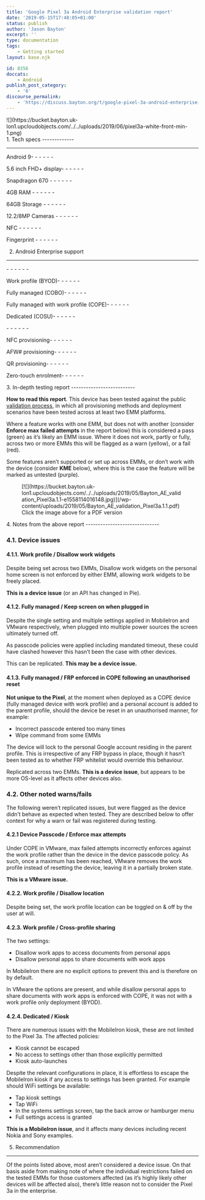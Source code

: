 ```yaml
---
title: 'Google Pixel 3a Android Enterprise validation report'
date: '2019-05-15T17:48:05+01:00'
status: publish
author: 'Jason Bayton'
excerpt: ''
type: documentation
tags: 
    - Getting started
layout: base.njk

id: 8356
doccats:
    - Android
publish_post_category:
    - '6'
discourse_permalink:
    - 'https://discuss.bayton.org/t/google-pixel-3a-android-enterprise-validation-report/296'
---
```

<div class="wp-block-image">![](https://bucket.bayton.uk-lon1.upcloudobjects.com/../../uploads/2019/06/pixel3a-white-front-min-1.png)</div>1. Tech specs
-------------

- - - - - -

Android 9- - - - - -

5.6 inch FHD+ display- - - - - -

Snapdragon 670 - - - - - -

4GB RAM - - - - - -

64GB Storage - - - - - -

12.2/8MP Cameras - - - - - -

 NFC - - - - - -

 Fingerprint - - - - - -

2. Android Enterprise support
-----------------------------

<div class="wp-block-columns has-2-columns"><div class="wp-block-column">- - - - - -

 Work profile (BYOD)- - - - - -

 Fully managed (COBO)- - - - - -

 Fully managed with work profile (COPE)- - - - - -

 Dedicated (COSU)- - - - - -

</div><div class="wp-block-column">- - - - - -

 NFC provisioning- - - - - -

 AFW# provisioning- - - - - -

 QR provisioning- - - - - -

 Zero-touch enrolment- - - - - -

</div></div>3. In-depth testing report
--------------------------

**How to read this report**. This device has been tested against the public [validation process](https://bayton.org/docs/enterprise-mobility/android/android-enterprise-device-support/validation-process-and-information/), in which all provisioning methods and deployment scenarios have been tested across at least two EMM platforms.

Where a feature works with one EMM, but does not with another (consider **Enforce max failed attempts** in the report below) this is considered a pass (green) as it’s likely an EMM issue. Where it does not work, partly or fully, across two or more EMMs this will be flagged as a warn (yellow), or a fail (red).

Some features aren’t supported or set up across EMMs, or don’t work with the device (consider **KME** below), where this is the case the feature will be marked as untested (purple).

<figure class="wp-block-image">[![](https://bucket.bayton.uk-lon1.upcloudobjects.com/../../uploads/2019/05/Bayton_AE_validation_Pixel3a.1.1-e1558114016148.jpg)](/wp-content/uploads/2019/05/Bayton_AE_validation_Pixel3a.1.1.pdf)<figcaption>Click the image above for a PDF version</figcaption></figure>4. Notes from the above report
------------------------------

### 4.1. Device issues

#### 4.1.1. Work profile / Disallow work widgets

Despite being set across two EMMs, Disallow work widgets on the personal home screen is not enforced by either EMM, allowing work widgets to be freely placed.

**This is a device issue** (or an API has changed in Pie).

#### 4.1.2. Fully managed / Keep screen on when plugged in

Despite the single setting and multiple settings applied in MobileIron and VMware respectively, when plugged into multiple power sources the screen ultimately turned off.

As passcode policies were applied including mandated timeout, these could have clashed however this hasn’t been the case with other devices.

This can be replicated. **This may be a device issue.**

#### 4.1.3. Fully managed / FRP enforced in COPE following an unauthorised reset

**Not unique to the Pixel**, at the moment when deployed as a COPE device (fully managed device with work profile) and a personal account is added to the parent profile, should the device be reset in an unauthorised manner, for example:

- Incorrect passcode entered too many times
- Wipe command from some EMMs

The device will lock to the personal Google account residing in the parent profile. This is irrespective of any FRP bypass in place, though it hasn’t been tested as to whether FRP whitelist would override this behaviour.

Replicated across two EMMs. **This is a device issue**, but appears to be more OS-level as it affects other devices also.

### 4.2. Other noted warns/fails

The following weren’t replicated issues, but were flagged as the device didn’t behave as expected when tested. They are described below to offer context for why a warn or fail was registered during testing.

#### 4.2.1 Device Passcode / Enforce max attempts

Under COPE in VMware, max failed attempts incorrectly enforces against the work profile rather than the device in the device passcode policy. As such, once a maximum has been reached, VMware removes the work profile instead of resetting the device, leaving it in a partially broken state.

**This is a VMware issue.**

#### 4.2.2. Work profile / Disallow location

Despite being set, the work profile location can be toggled on &amp; off by the user at will.

#### 4.2.3. Work profile / Cross-profile sharing

The two settings:

- Disallow work apps to access documents from personal apps
- Disallow personal apps to share documents with work apps

In MobileIron there are no explicit options to prevent this and is therefore on by default.

In VMware the options are present, and while disallow personal apps to share documents with work apps is enforced with COPE, it was not with a work profile only deployment (BYOD).

#### 4.2.4. Dedicated / Kiosk

There are numerous issues with the MobileIron kiosk, these are not limited to the Pixel 3a. The affected policies:

- Kiosk cannot be escaped
- No access to settings other than those explicitly permitted
- Kiosk auto-launches

Despite the relevant configurations in place, it is effortless to escape the MobileIron kiosk if any access to settings has been granted. For example should WiFi settings be available:

- Tap kiosk settings
- Tap WiFi
- In the systems settings screen, tap the back arrow or hamburger menu
- Full settings access is granted

**This is a MobileIron issue**, and it affects many devices including recent Nokia and Sony examples.

5. Recommendation
-----------------

Of the points listed above, most aren’t considered a device issue. On that basis aside from making note of where the individual restrictions failed on the tested EMMs for those customers affected (as it’s highly likely other devices will be affected also), there’s little reason not to consider the Pixel 3a in the enterprise.